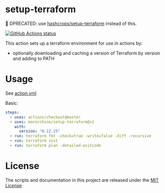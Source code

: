 # setup-terraform

🚨 DPRECATED: use [hashcrops/setup-terraform](https://github.com/hashicorp/setup-terraform) instead of this.

<p align="left">
  <a href="https://github.com/marocchino/setup-terraform"><img alt="GitHub Actions status" src="https://github.com/marocchino/setup-terraform/workflows/test/badge.svg"></a>
</p>

This action sets up a terraform environment for use in actions by:

- optionally downloading and caching a version of Terraform by version and adding to PATH

# Usage

See [action.yml](action.yml)

Basic:

```yaml
steps:
  - uses: actions/checkout@master
  - uses: marocchino/setup-terraform@v1
    with:
      version: "0.12.15"
  - run: terraform fmt -check=true -write=false -diff -recursive
  - run: terraform init
  - run: terraform plan -detailed-exitcode
```

# License

The scripts and documentation in this project are released under the [MIT License](LICENSE)
